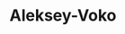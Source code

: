 ---
title: Aleksey-Voko
github: https://github.com/Aleksey-Voko
mode: dark
transition: 1s
score: 85.0
archetype:
- Stats and Metrics
---